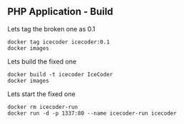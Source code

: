 ##  PHP Application - Build

Lets tag the broken one as 0.1

    docker tag icecoder icecoder:0.1
    docker images
<!-- .element: class="bash" -->

Lets build the fixed one

    docker build -t icecoder IceCoder
    docker images
<!-- .element: class="bash" -->

Lets start the fixed one

    docker rm icecoder-run
    docker run -d -p 1337:80 --name icecoder-run icecoder
<!-- .element: class="bash" -->
